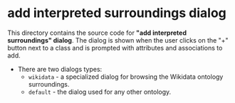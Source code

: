 # add interpreted surroundings dialog

This directory contains the source code for **"add interpreted surroundings" dialog**. The dialog is shown when the user clicks on the "+" button next to a class and is prompted with attributes and associations to add. 

- There are two dialogs types:
  - `wikidata` - a specialized dialog for browsing the Wikidata ontology surroundings.
  - `default` - the dialog used for any other ontology.